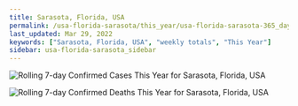 ```yaml
---
title: Sarasota, Florida, USA
permalink: /usa-florida-sarasota/this_year/usa-florida-sarasota-365_days.html
last_updated: Mar 29, 2022
keywords: ["Sarasota, Florida, USA", "weekly totals", "This Year"]
sidebar: usa-florida-sarasota_sidebar
---
```


![Rolling 7-day Confirmed Cases This Year for Sarasota, Florida, USA](/covid_tracker/images/graphs/usa-florida-sarasota-rolling_7_days_confirmed-365_days_graph.png)

![Rolling 7-day Confirmed Deaths This Year for Sarasota, Florida, USA](/covid_tracker/images/graphs/usa-florida-sarasota-rolling_7_days_deaths-365_days_graph.png)
